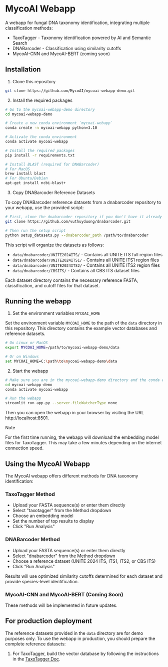 # MycoAI Webapp

A webapp for fungal DNA taxonomy identification, integrating multiple classification methods:

- TaxoTagger - Taxonomy identification powered by AI and Semantic Search
- DNABarcoder - Classification using similarity cutoffs
- MycoAI-CNN and MycoAI-BERT (coming soon)

## Installation

1. Clone this repository

```bash
git clone https://github.com/MycoAI/mycoai-webapp-demo.git
```

2. Install the required packages

```bash
# Go to the mycoai-webapp-demo directory
cd mycoai-webapp-demo

# Create a new conda environment `mycoai-webapp`
conda create -n mycoai-webapp python=3.10

# Activate the conda environment
conda activate mycoai-webapp

# Install the required packages
pip install -r requirements.txt

# Install BLAST (required for DNABarcoder)
# For MacOS
brew install blast
# For Ubuntu/Debian
apt-get install ncbi-blast+
```

3. Copy DNABarcoder Reference Datasets

To copy DNABarcoder reference datasets from a dnabarcoder repository to your webapp, use the provided script:

```bash
# First, clone the dnabarcoder repository if you don't have it already
git clone https://github.com/vuthuyduong/dnabarcoder.git

# Then run the setup script
python setup_datasets.py --dnabarcoder_path /path/to/dnabarcoder
```

This script will organize the datasets as follows:

- `data/dnabarcoder/UNITE2024ITS/` - Contains all UNITE ITS full region files
- `data/dnabarcoder/UNITE2024ITS1/` - Contains all UNITE ITS1 region files
- `data/dnabarcoder/UNITE2024ITS2/` - Contains all UNITE ITS2 region files
- `data/dnabarcoder/CBSITS/` - Contains all CBS ITS dataset files

Each dataset directory contains the necessary reference FASTA, classification, and cutoff files for that dataset.

## Running the webapp

1. Set the environment variables `MYCOAI_HOME`

Set the environment variable `MYCOAI_HOME` to the path of the `data` directory in this repository. This directory contains the example vector databases and reference datasets.

```bash
# On Linux or MacOS
export MYCOAI_HOME=/path/to/mycoai-webapp-demo/data

# Or on Windows
set MYCOAI_HOME=C:\path\to\mycoai-webapp-demo\data
```

2. Start the webapp

```bash
# Make sure you are in the mycoai-webapp-demo directory and the conda environment is activated
cd mycoai-webapp-demo
conda activate mycoai-webapp

# Run the webapp
streamlit run app.py --server.fileWatcherType none
```

Then you can open the webapp in your browser by visiting the URL http://localhost:8501.

> [!NOTE]
> For the first time running, the webapp will download the embedding model files for TaxoTagger. This may take a few minutes depending on the internet connection speed.

## Using the MycoAI Webapp

The MycoAI webapp offers different methods for DNA taxonomy identification:

### TaxoTagger Method

- Upload your FASTA sequence(s) or enter them directly
- Select "taxotagger" from the Method dropdown
- Choose an embedding model
- Set the number of top results to display
- Click "Run Analysis"

### DNABarcoder Method

- Upload your FASTA sequence(s) or enter them directly
- Select "dnabarcoder" from the Method dropdown
- Choose a reference dataset (UNITE 2024 ITS, ITS1, ITS2, or CBS ITS)
- Click "Run Analysis"

Results will use optimized similarity cutoffs determined for each dataset and provide species-level identification.

### MycoAI-CNN and MycoAI-BERT (Coming Soon)

These methods will be implemented in future updates.

## For production deployment

The reference datasets provided in the `data` directory are for demo purposes only. To use the webapp in production, you should prepare the complete reference datasets:

1. For TaxoTagger, build the vector database by following the instructions in the [TaxoTagger Doc](https://mycoai.github.io/taxotagger/latest/quickstart/#build-a-vector-database).